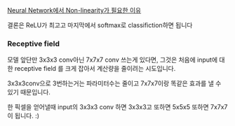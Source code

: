 [Neural Network에서 Non-linearity가 필요한 이유](https://medium.com/ml-cheat-sheet/understanding-non-linear-activation-functions-in-neural-networks-152f5e101eeb)

결론은 ReLU가 최고고 마지막에서 softmax로 classifiction하면 됩니다

### Receptive field

모델 앞단만 3x3x3 conv아닌 7x7x7 conv 쓰는게 있다면, 그것은 처음에 input에 대한 receptive field 를 크게 잡아서 계산량을 줄이려는 시도입니다.

3x3x3conv으로 3번하는거는 파라미터수는 줄이고 7x7x7이랑 똑같은 효과를 낼 수 있기 때문입니다.

한 픽셀을 얻어낼때 input의 3x3x3 conv 하면 3x3x3고 또하면 5x5x5 또하면 7x7x7이 됩니다. :)

